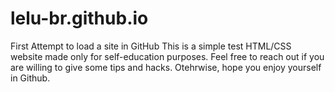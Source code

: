 # lelu-br.github.io
First Attempt to load a site in GitHub
This is a simple test HTML/CSS website made only for self-education purposes.
Feel free to reach out if you are willing to give some tips and hacks.
Otehrwise, hope you enjoy yourself in Github.
